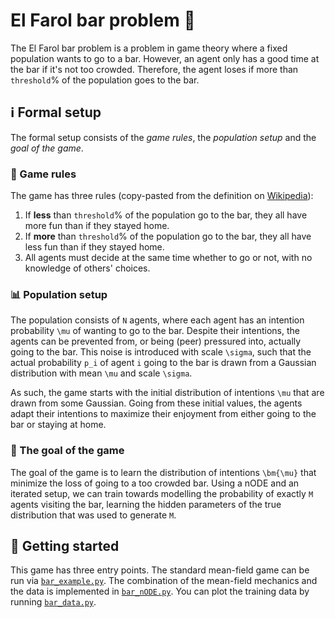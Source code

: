 # El Farol bar problem 🍻

The El Farol bar problem is a problem in game theory where a fixed population wants to go to a bar. However, an agent only has a good time at the bar if it's not too crowded. Therefore, the agent loses if more than `threshold`% of the population goes to the bar. 

## ℹ️ Formal setup
The formal setup consists of the _game rules_, the _population setup_ and the _goal of the game_. 

### 🎲 Game rules
The game has three rules (copy-pasted from the definition on [Wikipedia](https://en.wikipedia.org/wiki/El_Farol_Bar_problem)):

1. If **less** than `threshold`% of the population go to the bar, they all have more fun than if they stayed home.
2. If **more** than `threshold`% of the population go to the bar, they all have less fun than if they stayed home.
3. All agents must decide at the same time whether to go or not, with no knowledge of others' choices.

### 📊 Population setup

The population consists of `N` agents, where each agent has an intention probability `\mu` of wanting to go to the bar. Despite their intentions, the agents can be prevented from, or being (peer) pressured into, actually going to the bar. This noise is introduced with scale `\sigma`, such that the actual probability `p_i` of agent `i` going to the bar is drawn from a Gaussian distribution with mean `\mu` and scale `\sigma`.  

As such, the game starts with the initial distribution of intentions `\mu` that are drawn from some Gaussian. Going from these initial values, the agents adapt their intentions to maximize their enjoyment from either going to the bar or staying at home.


### 🎯 The goal of the game
The goal of the game is to learn the distribution of intentions `\bm{\mu}` that minimize the loss of going to a too crowded bar. Using a nODE and an iterated setup, we can train towards modelling the probability of exactly `M` agents visiting the bar, learning the hidden parameters of the true distribution that was used to generate `M`.

## 🐎 Getting started
This game has three entry points. The standard mean-field game can be run via [`bar_example.py`](https://github.com/KachmanLab/MFGSandbox/tree/main/games/el_farol/bar_example.py). The combination of the mean-field mechanics and the data is implemented in [`bar_nODE.py`](https://github.com/KachmanLab/MFGSandbox/tree/main/games/el_farol/bar_nODE.py). You can plot the training data by running [`bar_data.py`](https://github.com/KachmanLab/MFGSandbox/tree/main/games/el_farol/bar_data.py).
